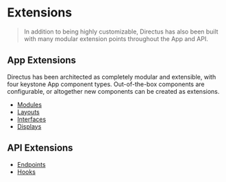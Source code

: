 # Extensions <small></small>

> In addition to being highly customizable, Directus has also been built with many modular extension points throughout
> the App and API.

## App Extensions

Directus has been architected as completely modular and extensible, with four keystone App component types.
Out-of-the-box components are configurable, or altogether new components can be created as extensions.

- [Modules](/concepts/modules/)
- [Layouts](/concepts/layouts/)
- [Interfaces](/concepts/interfaces/)
- [Displays](/concepts/displays/)

## API Extensions

- [Endpoints](/guides/api-endpoints)
- [Hooks](/guides/api-hooks)
